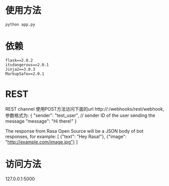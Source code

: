 # 使用方法
```shell
python app.py
```

# 依赖
```shell
flask==2.0.2
itsdangerous==2.0.1
Jinja2==3.0.3
MarkupSafe==2.0.1
```

# REST

REST channel  使用POST方法访问下面的url
http://<host>:<port>/webhooks/rest/webhook,
参数格式为:
{
  "sender": "test_user",  // sender ID of the user sending the message
  "message": "Hi there!"
}

The response from Rasa Open Source will be a JSON body of bot responses,
for example:
[
  {"text": "Hey Rasa!"}, {"image": "http://example.com/image.jpg"}
]


# 访问方法
127.0.0.1:5000